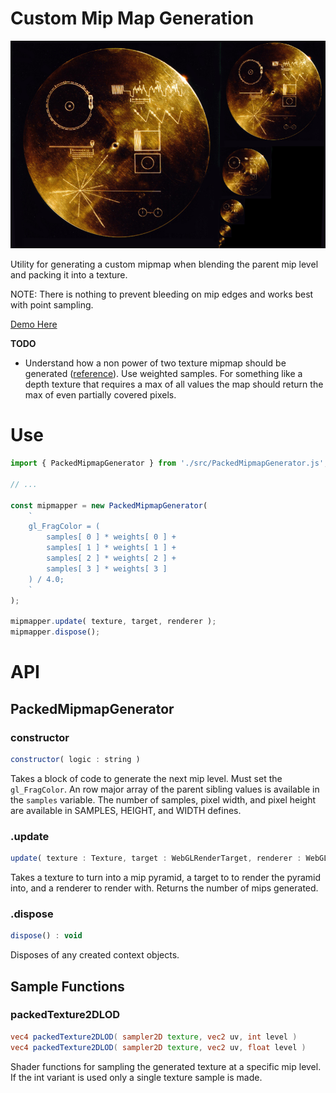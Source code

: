 # Custom Mip Map Generation

![](./docs/image.png)

Utility for generating a custom mipmap when blending the parent mip level and packing it into a texture.

NOTE: There is nothing to prevent bleeding on mip edges and works best with point sampling.

[Demo Here](https://gkjohnson.github.io/threejs-sandbox/custom-mipmap-generation/)

**TODO**
- Understand how a non power of two texture mipmap should be generated ([reference](https://www.nvidia.com/en-us/drivers/np2-mipmapping/)). Use weighted samples. For something like a depth texture that requires a max of all values the map should return the max of even partially covered pixels.

# Use

```js
import { PackedMipmapGenerator } from './src/PackedMipmapGenerator.js';

// ...

const mipmapper = new PackedMipmapGenerator(
	`
	gl_FragColor = (
		samples[ 0 ] * weights[ 0 ] +
		samples[ 1 ] * weights[ 1 ] +
		samples[ 2 ] * weights[ 2 ] +
		samples[ 3 ] * weights[ 3 ]
	) / 4.0;
	`
);

mipmapper.update( texture, target, renderer );
mipmapper.dispose();
```

# API

## PackedMipmapGenerator

### constructor

```js
constructor( logic : string )
```

Takes a block of code to generate the next mip level. Must set the `gl_FragColor`. An row major array of the parent sibling values is available in the `samples` variable. The number of samples, pixel width, and pixel height are available in SAMPLES, HEIGHT, and WIDTH defines.

### .update
```js
update( texture : Texture, target : WebGLRenderTarget, renderer : WebGLRenderer ) : Number
```

Takes a texture to turn into a mip pyramid, a target to to render the pyramid into, and a renderer to render with. Returns the number of mips generated.

### .dispose
```js
dispose() : void
```

Disposes of any created context objects.

## Sample Functions

### packedTexture2DLOD

```glsl
vec4 packedTexture2DLOD( sampler2D texture, vec2 uv, int level )
vec4 packedTexture2DLOD( sampler2D texture, vec2 uv, float level )
```

Shader functions for sampling the generated texture at a specific mip level. If the int variant is used only a single texture sample is made.
